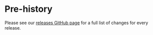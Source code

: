 # Pre-history

Please see our [releases GitHub page](https://github.com/facebook/flipper/releases) for a full list of changes for every release.
